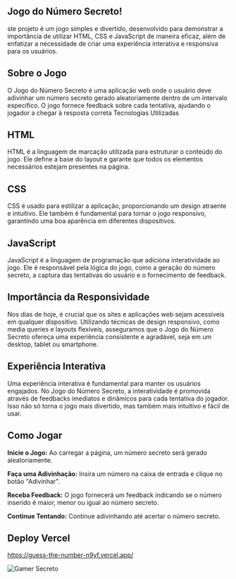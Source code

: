 ## Jogo do Número Secreto! 
ste projeto é um jogo simples e divertido, desenvolvido para demonstrar a importância de utilizar HTML, CSS e JavaScript de maneira eficaz, além de enfatizar a necessidade de criar uma experiência interativa e responsiva para os usuários.

## Sobre o Jogo 
O Jogo do Número Secreto é uma aplicação web onde o usuário deve adivinhar um número secreto gerado aleatoriamente dentro de um intervalo específico. O jogo fornece feedback sobre cada tentativa, ajudando o jogador a chegar à resposta correta
Tecnologias Utilizadas

## HTML
HTML é a linguagem de marcação utilizada para estruturar o conteúdo do jogo. Ele define a base do layout e garante que todos os elementos necessários estejam presentes na página.

## CSS
CSS é usado para estilizar a aplicação, proporcionando um design atraente e intuitivo. Ele também é fundamental para tornar o jogo responsivo, garantindo uma boa aparência em diferentes dispositivos.

## JavaScript
JavaScript é a linguagem de programação que adiciona interatividade ao jogo. Ele é responsável pela lógica do jogo, como a geração do número secreto, a captura das tentativas do usuário e o fornecimento de feedback.

## Importância da Responsividade
Nos dias de hoje, é crucial que os sites e aplicações web sejam acessíveis em qualquer dispositivo. Utilizando técnicas de design responsivo, como media queries e layouts flexíveis, asseguramos que o Jogo do Número Secreto ofereça uma experiência consistente e agradável, seja em um desktop, tablet ou smartphone.

## Experiência Interativa
Uma experiência interativa é fundamental para manter os usuários engajados. No Jogo do Número Secreto, a interatividade é promovida através de feedbacks imediatos e dinâmicos para cada tentativa do jogador. Isso não só torna o jogo mais divertido, mas também mais intuitivo e fácil de usar.

## Como Jogar
**Inicie o Jogo:** Ao carregar a página, um número secreto será gerado aleatoriamente.

**Faça uma Adivinhação:** Insira um número na caixa de entrada e clique no botão "Adivinhar".

**Receba Feedback:** O jogo fornecerá um feedback indicando se o número inserido é maior, menor ou igual ao número secreto.

**Continue Tentando:** Continue adivinhando até acertar o número secreto.

## Deploy Vercel
https://guess-the-number-n9yf.vercel.app/

![Gamer Secreto](https://github.com/lennasantos/Guess-the-number/assets/145816557/4183482f-1aed-4fd2-a096-ec1d0663ab44)




